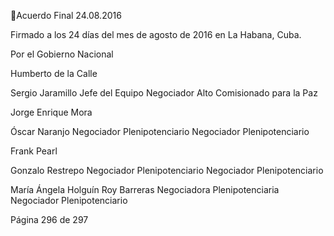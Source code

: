 Acuerdo Final 
24.08.2016 
 
 

Firmado a los 24 días del mes de agosto de 2016 en La Habana, Cuba. 
 

Por el Gobierno Nacional 
 
 
 
 
 
Humberto de la Calle    
 
 
 
Sergio Jaramillo 
Jefe del Equipo Negociador                                          Alto Comisionado para la Paz 
 
 
 
 
 
 
Jorge Enrique Mora 
 
 
 
 
Óscar Naranjo 
Negociador Plenipotenciario                                        Negociador Plenipotenciario 
 
 
 
 
 
 
Frank Pearl   
 
 
 
 
 
Gonzalo Restrepo 
Negociador Plenipotenciario                                        Negociador Plenipotenciario 
 
 
 
 
 
 
María Ángela Holguín                                                    Roy Barreras 
Negociadora Plenipotenciaria                                      Negociador Plenipotenciario 
 
Página 296 de 297 
 

